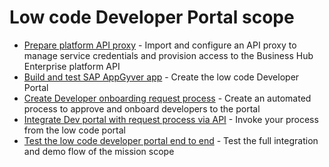 # Low code Developer Portal scope
* [Prepare platform API proxy](./02-01-Prepare-api-proxy.md) - Import and configure an API proxy to manage service credentials and provision access to the Business Hub Enterprise platform API      
* [Build and test SAP AppGyver app](02-02-Build-low-code-app.md) - Create the low code Developer Portal
* [Create Developer onboarding request process](02-03-Create-request-process.md) - Create an automated process to approve and onboard developers to the portal
* [Integrate Dev portal with request process via API](02-04-Integrate-portal-and-process.md) - Invoke your process from the low code portal
* [Test the low code developer portal end to end](02-05-Test-E2E.md) - Test the full integration and demo flow of the mission scope